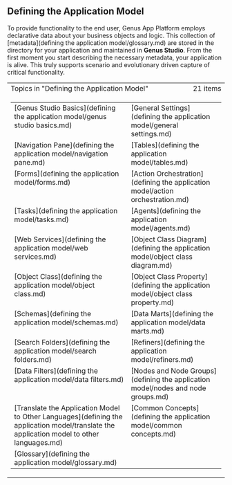 ## Defining the Application Model

To provide functionality to the end user, Genus App Platform employs declarative data about your business objects and logic. This collection of [metadata](defining the application model/glossary.md) are stored in the directory for your application and maintained in **Genus Studio**. From the first moment you start describing the necessary metadata, your application is alive. This truly supports scenario and evolutionary driven capture of critical functionality. 

<table cellpadding="0" cellspacing="0" width="100%" class="cdclvSuggestTable">

<tbody>

<tr>

<td width="100%" class="cdclvSuggestTitle">Topics in "Defining the Application Model"</td>

<td class="cdclvSuggestTitle"><nobr>21 items</nobr></td>

</tr>

<tr>

<td class="cdclvCategoryCont" colspan="2">

<table cellpadding="0" cellspacing="0" width="100%">

<tbody>

<tr>

<td valign="top" class="cdclvCategoryCol1">[Genus Studio Basics](defining the application model/genus studio basics.md)</td>

<td valign="top" class="cdclvCategoryCol2">[General Settings](defining the application model/general settings.md)</td>

</tr>

<tr class="cdclvCategoryRowAlt">

<td valign="top" class="cdclvCategoryCol1">[Navigation Pane](defining the application model/navigation pane.md)</td>

<td valign="top" class="cdclvCategoryCol2">[Tables](defining the application model/tables.md)</td>

</tr>

<tr>

<td valign="top" class="cdclvCategoryCol1">[Forms](defining the application model/forms.md)</td>

<td valign="top" class="cdclvCategoryCol2">[Action Orchestration](defining the application model/action orchestration.md)</td>

</tr>

<tr class="cdclvCategoryRowAlt">

<td valign="top" class="cdclvCategoryCol1">[Tasks](defining the application model/tasks.md)</td>

<td valign="top" class="cdclvCategoryCol2">[Agents](defining the application model/agents.md)</td>

</tr>

<tr>

<td valign="top" class="cdclvCategoryCol1">[Web Services](defining the application model/web services.md)</td>

<td valign="top" class="cdclvCategoryCol2">[Object Class Diagram](defining the application model/object class diagram.md)</td>

</tr>

<tr class="cdclvCategoryRowAlt">

<td valign="top" class="cdclvCategoryCol1">[Object Class](defining the application model/object class.md)</td>

<td valign="top" class="cdclvCategoryCol2">[Object Class Property](defining the application model/object class property.md)</td>

</tr>

<tr>

<td valign="top" class="cdclvCategoryCol1">[Schemas](defining the application model/schemas.md)</td>

<td valign="top" class="cdclvCategoryCol2">[Data Marts](defining the application model/data marts.md)</td>

</tr>

<tr class="cdclvCategoryRowAlt">

<td valign="top" class="cdclvCategoryCol1">[Search Folders](defining the application model/search folders.md)</td>

<td valign="top" class="cdclvCategoryCol2">[Refiners](defining the application model/refiners.md)</td>

</tr>

<tr>

<td valign="top" class="cdclvCategoryCol1">[Data Filters](defining the application model/data filters.md)</td>

<td valign="top" class="cdclvCategoryCol2">[Nodes and Node Groups](defining the application model/nodes and node groups.md)</td>

</tr>

<tr class="cdclvCategoryRowAlt">

<td valign="top" class="cdclvCategoryCol1">[Translate the Application Model to Other Languages](defining the application model/translate the application model to other languages.md)</td>

<td valign="top" class="cdclvCategoryCol2">[Common Concepts](defining the application model/common concepts.md)</td>

</tr>

<tr>

<td valign="top" class="cdclvCategoryCol1">[Glossary](defining the application model/glossary.md)</td>

<td valign="top" class="cdclvCategoryCol2"></td>

</tr>

</tbody>

</table>

</td>

</tr>

</tbody>

</table>